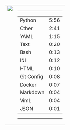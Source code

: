 
<table><tr>
<td valign="top">
  <img src="https://wakatime.com/share/@Aperture/0cd21d5d-ac4f-458d-9c71-d06f479c1297.png" />
</td>

<td valign="top">
  <hr>
  <table>
    <tr><td>Python</td><td>5:56</td></tr><tr><td>Other</td><td>2:41</td></tr><tr><td>YAML</td><td>1:15</td></tr><tr><td>Text</td><td>0:20</td></tr><tr><td>Bash</td><td>0:13</td></tr><tr><td>INI</td><td>0:12</td></tr><tr><td>HTML</td><td>0:10</td></tr><tr><td>Git Config</td><td>0:08</td></tr><tr><td>Docker</td><td>0:07</td></tr><tr><td>Markdown</td><td>0:04</td></tr><tr><td>VimL</td><td>0:04</td></tr><tr><td>JSON</td><td>0:01</td></tr>
  </table>
  <hr>
</td>
</tr></table>


